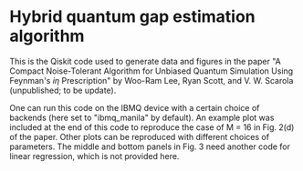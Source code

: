 # Hybrid quantum gap estimation algorithm

This is the Qiskit code used to generate data and figures in the paper 
"A Compact Noise-Tolerant Algorithm for Unbiased Quantum Simulation Using Feynman's $i\eta$ Prescription"
by Woo-Ram Lee, Ryan Scott, and V. W. Scarola (unpublished; to be update).

One can run this code on the IBMQ device with a certain choice of backends (here set to "ibmq_manila" by default).
An example plot was included at the end of this code to reproduce the case of M = 16 in Fig. 2(d) of the paper.
Other plots can be reproduced with different choices of parameters.
The middle and bottom panels in Fig. 3 need another code for linear regression, which is not provided here.
